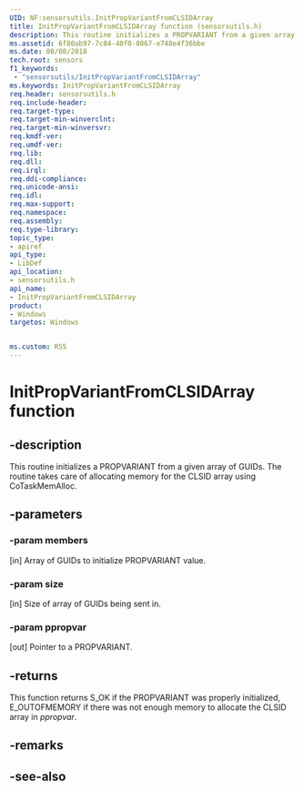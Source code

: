 ```yaml
---
UID: NF:sensorsutils.InitPropVariantFromCLSIDArray
title: InitPropVariantFromCLSIDArray function (sensorsutils.h)
description: This routine initializes a PROPVARIANT from a given array of GUIDs.
ms.assetid: 6f80ab97-7c84-40f0-8067-e748e4f36bbe
ms.date: 08/08/2018
tech.root: sensors
f1_keywords:
 - "sensorsutils/InitPropVariantFromCLSIDArray"
ms.keywords: InitPropVariantFromCLSIDArray
req.header: sensorsutils.h
req.include-header:
req.target-type:
req.target-min-winverclnt:
req.target-min-winversvr:
req.kmdf-ver:
req.umdf-ver:
req.lib:
req.dll:
req.irql: 
req.ddi-compliance:
req.unicode-ansi:
req.idl:
req.max-support:
req.namespace:
req.assembly:
req.type-library: 
topic_type: 
- apiref
api_type: 
- LibDef
api_location: 
- sensorsutils.h
api_name: 
- InitPropVariantFromCLSIDArray
product:
- Windows
targetos: Windows


ms.custom: RS5
---
```


# InitPropVariantFromCLSIDArray function


## -description

This routine initializes a PROPVARIANT from a given array of GUIDs. The routine takes care of allocating memory for the CLSID array using CoTaskMemAlloc.


## -parameters

### -param members

[in] Array of GUIDs to initialize PROPVARIANT value.

### -param size

[in] Size of array of GUIDs being sent in.

### -param ppropvar

[out] Pointer to a PROPVARIANT.

## -returns

This function returns S_OK if the PROPVARIANT was properly initialized, E_OUTOFMEMORY if there was not enough memory to allocate the CLSID array in *ppropvar*.

## -remarks

## -see-also
